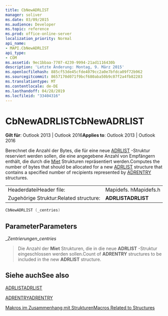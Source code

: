 ```yaml
---
title: CbNewADRLIST
manager: soliver
ms.date: 03/09/2015
ms.audience: Developer
ms.topic: reference
ms.prod: office-online-server
localization_priority: Normal
api_name:
- MAPI.CbNewADRLIST
api_type:
- COM
ms.assetid: 9ec1bbaa-7707-4239-9994-21ad1116430b
description: 'Letzte Änderung: Montag, 9. März 2015'
ms.openlocfilehash: 885cf53de45cfde4079cc2a0e7bfdca09f72b962
ms.sourcegitcommit: 8657170d071f9bcf680aba50b9c07f2a4fb82283
ms.translationtype: MT
ms.contentlocale: de-DE
ms.lasthandoff: 04/28/2019
ms.locfileid: "33404316"
---
```

# <a name="cbnewadrlist"></a><span data-ttu-id="9b02f-103">CbNewADRLIST</span><span class="sxs-lookup"><span data-stu-id="9b02f-103">CbNewADRLIST</span></span>

  
  
<span data-ttu-id="9b02f-104">**Gilt für**: Outlook 2013 | Outlook 2016</span><span class="sxs-lookup"><span data-stu-id="9b02f-104">**Applies to**: Outlook 2013 | Outlook 2016</span></span> 
  
<span data-ttu-id="9b02f-105">Berechnet die Anzahl der Bytes, die für eine neue [ADRLIST](adrlist.md) -Struktur reserviert werden sollen, die eine angegebene Anzahl von Empfängern enthält, die durch die [Miet](adrentry.md) Strukturen repräsentiert werden.</span><span class="sxs-lookup"><span data-stu-id="9b02f-105">Computes the number of bytes that should be allocated for a new [ADRLIST](adrlist.md) structure that contains a specified number of recipients represented by [ADRENTRY](adrentry.md) structures.</span></span> 
  
|||
|:-----|:-----|
|<span data-ttu-id="9b02f-106">Headerdatei</span><span class="sxs-lookup"><span data-stu-id="9b02f-106">Header file:</span></span>  <br/> |<span data-ttu-id="9b02f-107">Mapidefs. h</span><span class="sxs-lookup"><span data-stu-id="9b02f-107">Mapidefs.h</span></span>  <br/> |
|<span data-ttu-id="9b02f-108">Zugehörige Struktur:</span><span class="sxs-lookup"><span data-stu-id="9b02f-108">Related structure:</span></span>  <br/> |<span data-ttu-id="9b02f-109">**ADRLIST**</span><span class="sxs-lookup"><span data-stu-id="9b02f-109">**ADRLIST**</span></span> <br/> |
   
```cpp
CbNewADRLIST (_centries)
```

## <a name="parameters"></a><span data-ttu-id="9b02f-110">Parameter</span><span class="sxs-lookup"><span data-stu-id="9b02f-110">Parameters</span></span>

 <span data-ttu-id="9b02f-111">__Zentrierungen_</span><span class="sxs-lookup"><span data-stu-id="9b02f-111">__centries_</span></span>
  
> <span data-ttu-id="9b02f-112">Die Anzahl der **Miet** Strukturen, die in die neue **ADRLIST** -Struktur eingeschlossen werden sollen.</span><span class="sxs-lookup"><span data-stu-id="9b02f-112">Count of **ADRENTRY** structures to be included in the new **ADRLIST** structure.</span></span> 
    
## <a name="see-also"></a><span data-ttu-id="9b02f-113">Siehe auch</span><span class="sxs-lookup"><span data-stu-id="9b02f-113">See also</span></span>



[<span data-ttu-id="9b02f-114">ADRLIST</span><span class="sxs-lookup"><span data-stu-id="9b02f-114">ADRLIST</span></span>](adrlist.md)
  
[<span data-ttu-id="9b02f-115">ADRENTRY</span><span class="sxs-lookup"><span data-stu-id="9b02f-115">ADRENTRY</span></span>](adrentry.md)


[<span data-ttu-id="9b02f-116">Makros im Zusammenhang mit Strukturen</span><span class="sxs-lookup"><span data-stu-id="9b02f-116">Macros Related to Structures</span></span>](macros-related-to-structures.md)

